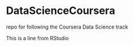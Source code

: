 # DataScienceCoursera
repo for following the Coursera Data Science track


This is a line from RStudio